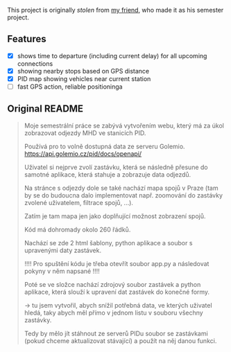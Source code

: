 This project is originally _stolen_ from [my friend](https://www.instagram.com/matygam09), who made it as his semester project.

## Features
- [x] shows time to departure (including current delay) for all upcoming connections
- [x] showing nearby stops based on GPS distance
- [x] PID map showing vehicles near current station
- [ ] fast GPS action, reliable positioninga

## Original README
> Moje semestrální práce se zabývá vytvořením webu, který má za úkol zobrazovat odjezdy MHD ve stanicích PID.  
>  
> Používá pro to volně dostupná data ze serveru Golemio. https://api.golemio.cz/pid/docs/openapi/  
>  
> Uživatel si nejprve zvolí zastávku, která se následně přesune do samotné aplikace, která stahuje a zobrazuje data odjezdů.  
>  
> Na stránce s odjezdy dole se také nachází mapa spojů v Praze (tam by se do budoucna dalo implementovat např. zoomování do zastávky zvolené uživatelem, filtrace spojů, ...).  
>  
> Zatím je tam mapa jen jako doplňující možnost zobrazení spojů.  
>  
> Kód má dohromady okolo 260 řádků.  
>  
> Nachází se zde 2 html šablony, python aplikace a soubor s upravenými daty zastávek.  
>  
> !!!! Pro spuštění kódu je třeba otevřít soubor app.py a následovat pokyny v něm napsané !!!!  
>  
> Poté se ve složce nachází zdrojový soubor zastávek a python aplikace, která slouží k upravení dat zastávek do konečné formy.  
>  
> -> tu jsem vytvořil, abych snížil potřebná data, ve kterých uživatel hledá, taky abych měl přímo v jednom listu v souboru všechny zastávky.  
>  
> Tedy by mělo jít stáhnout ze serverů PIDu soubor se zastávkami (pokud chceme aktualizovat stávající) a použít na něj danou funkci.  

